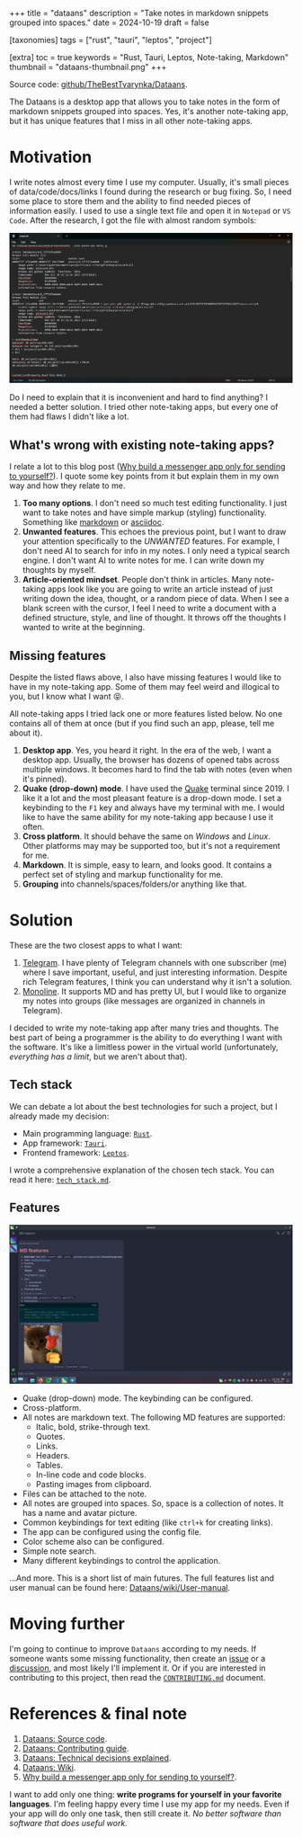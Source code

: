 +++
title = "dataans"
description = "Take notes in markdown snippets grouped into spaces."
date = 2024-10-19
draft = false

[taxonomies]
tags = ["rust", "tauri", "leptos", "project"]

[extra]
toc = true
keywords = "Rust, Tauri, Leptos, Note-taking, Markdown"
thumbnail = "dataans-thumbnail.png"
+++

Source code: [github/TheBestTvarynka/Dataans](https://github.com/TheBestTvarynka/Dataans/).

The Dataans is a desktop app that allows you to take notes in the form of markdown snippets grouped into spaces. Yes, it's another note-taking app, but it has unique features that I miss in all other note-taking apps.

# Motivation

I write notes almost every time I use my computer. Usually, it's small pieces of data/code/docs/links I found during the research or bug fixing. So, I need some place to store them and the ability to find needed pieces of information easily. I used to use a single text file and open it in `Notepad` or `VS Code`. After the research, I got the file with almost random symbols:

![](./notes-example.png)

Do I need to explain that it is inconvenient and hard to find anything? I needed a better solution. I tried other note-taking apps, but every one of them had flaws I didn't like a lot.

## What's wrong with existing note-taking apps?

I relate a lot to this blog post ([Why build a messenger app only for sending to yourself?](https://monoline.io/posts/2021/11/11/why-build-a-messenger-app-only-for-sending-to-yourself/)). I quote some key points from it but explain them in my own way and how they relate to me.

1. **Too many options**. I don't need so much test editing functionality. I just want to take notes and have simple markup (styling) functionality. Something like [markdown](https://www.markdownguide.org/) or [asciidoc](https://docs.asciidoctor.org/).
2. **Unwanted features**. This echoes the previous point, but I want to draw your attention specifically to the *UNWANTED* features. For example, I don't need AI to search for info in my notes. I only need a typical search engine. I don't want AI to write notes for me. I can write down my thoughts by myself.
3. **Article-oriented mindset**. People don't think in articles. Many note-taking apps look like you are going to write an article instead of just writing down the idea, thought, or a random piece of data. When I see a blank screen with the cursor, I feel I need to write a document with a defined structure, style, and line of thought. It throws off the thoughts I wanted to write at the beginning.

## Missing features

Despite the listed flaws above, I also have missing features I would like to have in my note-taking app. Some of them may feel weird and illogical to you, but I know what I want :stuck_out_tongue_closed_eyes:.

All note-taking apps I tried lack one or more features listed below. No one contains all of them at once (but if you find such an app, please, tell me about it).

1. **Desktop app**. Yes, you heard it right. In the era of the web, I want a desktop app. Usually, the browser has dozens of opened tabs across multiple windows. It becomes hard to find the tab with notes (even when it's pinned).
2. **Quake (drop-down) mode**. I have used the [Quake](https://github.com/Guake/guake/) terminal since 2019. I like it a lot and the most pleasant feature is a drop-down mode. I set a keybinding to the `F1` key and always have my terminal with me. I would like to have the same ability for my note-taking app because I use it often.
3. **Cross platform**. It should behave the same on _Windows_ and _Linux_. Other platforms may may be supported too, but it's not a requirement for me.
4. **Markdown**. It is simple, easy to learn, and looks good. It contains a perfect set of styling and markup functionality for me.
5. **Grouping** into channels/spaces/folders/or anything like that.

# Solution

These are the two closest apps to what I want:

1. [Telegram](https://telegram.org/). I have plenty of Telegram channels with one subscriber (me) where I save important, useful, and just interesting information. Despite rich Telegram features, I think you can understand why it isn't a solution.
2. [Monoline](https://monoline.io/). It supports MD and has pretty UI, but I would like to organize my notes into groups (like messages are organized in channels in Telegram).

I decided to write my note-taking app after many tries and thoughts. The best part of being a programmer is the ability to do everything I want with the software. It's like a limitless power in the virtual world (unfortunately, *everything has a limit*, but we aren't about that).

## Tech stack

We can debate a lot about the best technologies for such a project, but I already made my decision:

* Main programming language: [`Rust`](https://www.rust-lang.org/).
* App framework: [`Tauri`](https://v2.tauri.app/).
* Frontend framework: [`Leptos`](https://leptos.dev/).

I wrote a comprehensive explanation of the chosen tech stack. You can read it here: [`tech_stack.md`](https://github.com/TheBestTvarynka/Dataans/blob/main/doc/tech_stack.md).

## Features

![](./md-note.png)

* Quake (drop-down) mode. The keybinding can be configured.
* Cross-platform.
* All notes are markdown text. The following MD features are supported:
  * Italic, bold, strike-through text.
  * Quotes.
  * Links.
  * Headers.
  * Tables.
  * In-line code and code blocks.
  * Pasting images from clipboard.
* Files can be attached to the note.
* All notes are grouped into spaces. So, space is a collection of notes. It has a name and avatar picture.
* Common keybindings for text editing (like `ctrl+k` for creating links).
* The app can be configured using the config file.
* Color scheme also can be configured.
* Simple note search.
* Many different keybindings to control the application.

...And more. This is a short list of main futures. The full features list and user manual can be found here: [Dataans/wiki/User-manual](https://github.com/TheBestTvarynka/Dataans/wiki/User-manual).

# Moving further

I'm going to continue to improve `Dataans` according to my needs. If someone wants some missing functionality, then create an [issue](https://github.com/TheBestTvarynka/Dataans/issues/new) or a [discussion](https://github.com/TheBestTvarynka/Dataans/discussions), and most likely I'll implement it. Or if you are interested in contributing to this project, then read the [`CONTRIBUTING.md`](https://github.com/TheBestTvarynka/Dataans/blob/main/doc/CONTRIBUTING.md) document.

# References & final note

1. [Dataans: Source code](https://github.com/TheBestTvarynka/Dataans/).
2. [Dataans: Contributing guide](https://github.com/TheBestTvarynka/Dataans/blob/main/doc/CONTRIBUTING.md).
3. [Dataans: Technical decisions explained](https://github.com/TheBestTvarynka/Dataans/blob/main/doc/tech_stack.md).
4. [Dataans: Wiki](https://github.com/TheBestTvarynka/Dataans/wiki).
5. [Why build a messenger app only for sending to yourself?](https://monoline.io/posts/2021/11/11/why-build-a-messenger-app-only-for-sending-to-yourself/).

I want to add only one thing: **write programs for yourself in your favorite languages**. I'm feeling happy every time I use my app for my needs. Even if your app will do only one task, then still create it. _No better software than software that does useful work._
